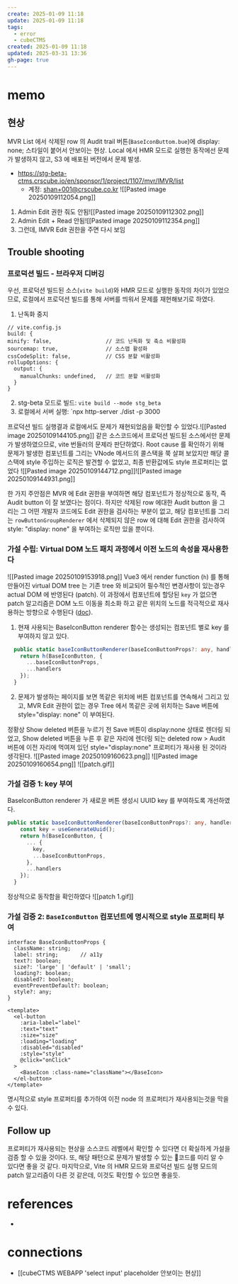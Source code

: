 ```yaml
---
create: 2025-01-09 11:18
update: 2025-01-09 11:18
tags:
  - error
  - cubeCTMS
created: 2025-01-09 11:18
updated: 2025-03-31 13:36
gh-page: true
---
```

# memo
## 현상
MVR List 에서 삭제된 row 의 Audit trail 버튼(`BaseIconButtom.bue`)에 display: none; 스타일이 붙어서 안보이는 현상.
Local 에서 HMR 모드로 실행한 동작에선 문제가 발생하지 않고, S3 에 배포된 버전에서 문제 발생.
- https://stg-beta-ctms.crscube.io/en/sponsor/1/project/1107/mvr/IMVR/list
	- 계정: shan+001@crscube.co.kr
![[Pasted image 20250109112054.png]]
1. Admin Edit 권한 줘도 안됨![[Pasted image 20250109112302.png]]
2. Admin Edit + Read 안됨![[Pasted image 20250109112354.png]]
3. 그런데, IMVR Edit 권한을 주면 다시 보임
## Trouble shooting
### 프로덕션 빌드 - 브라우저 디버깅
우선, 프로덕션 빌드된 소스(`vite build`)와 HMR 모드로 실행한 동작의 차이가 있었으므로, 로컬에서 프로덕션 빌드를 통해 서버를 띄워서 문제를 재현해보기로 하였다.
1. 난독화 중지
```
// vite.config.js
build: {
minify: false,                 // 코드 난독화 및 축소 비활성화
sourcemap: true,               // 소스맵 활성화
cssCodeSplit: false,           // CSS 분할 비활성화
rollupOptions: {
  output: {
	manualChunks: undefined,   // 코드 분할 비활성화
  }
}
```
2. stg-beta 모드로 빌드: `vite build --mode stg_beta`
3. 로컬에서 서버 실행: `npx http-server ./dist -p 3000

프로덕션 빌드 실행결과 로컬에서도 문제가 재현되었음을 확인할 수 있었다.![[Pasted image 20250109144105.png]]
같은 소스코드에서 프로덕션 빌드된 소스에서만 문제가 발생하였으므로, vite 번들러의 문제라 판단하였다.
Root cause 를 확인하기 위해 문제가 발생한 컴포넌트를 그리는 VNode 메서드의 콜스택을 쭉 살펴 보았지만 
해당 콜스택에 style 주입하는 로직은 발견할 수 없었고, 최종 반환값에도 style 프로퍼티는 없었다
![[Pasted image 20250109144712.png]]![[Pasted image 20250109144931.png]]

한 가지 주안점은 MVR 에 Edit 권한을 부여하면 해당 컴포넌트가 정상적으로 동작, 즉 Audit button 이 잘 보였다는 점이다.
하지만 삭제된 row 에대한 Audit button 을 그리는 그 어떤 개발자 코드에도 Edit 권한을 검사하는 부분이 없고, 해당 컴포넌트를 그리는 `rowButtonGroupRenderer` 에서 삭제되지 않은 row 에 대해 Edit 권한을 검사하여 style: "display: none" 을 부여하는 로직만 있을 뿐이다.

### 가설 수립: Virtual DOM 노드 패치 과정에서 이전 노드의 속성을 재사용한다
![[Pasted image 20250109153918.png]]
Vue3 에서 render function (`h`) 를 통해 만들어진 virtual DOM tree 는 기존 tree 와 비교되어 필수적인 변경사항이 있는경우 actual DOM 에 반영된다 (patch). 이 과정에서 컴포넌트에 할당된 `key` 가 없으면 patch 알고리즘은 DOM 노드 이동을 최소화 하고 같은 위치의 노드를 적극적으로 재사용하는 방향으로 수행된다 ([doc](https://vuejs.org/api/built-in-special-attributes.html#key)).

1. 현재 사용되는 BaseIconButton renderer 함수는 생성되는 컴포넌트 별로 key 를 부여하지 않고 있다.
```typescript
  public static baseIconButtonRenderer(baseIconButtonProps?: any, handlers?: Record<any, AnyFunction>) {
    return h(BaseIconButton, {
      ...baseIconButtonProps,
      ...handlers
    });
  }
```
2. 문제가 발생하는 페이지를 보면 똑같은 위치에 버튼 컴포넌트를 연속해서 그리고 있고, MVR Edit 권한이 없는 경우 Tree 에서 똑같은 곳에 위치하는 Save 버튼에 style="display: none" 이 부여된다.

정황상 Show deleted 버튼을 누르기 전 Save 버튼이 display:none 상태로 렌더링 되었고, Show deleted 버튼을 누른 후 같은 자리에 렌더링 되는 deleted row > Audit 버튼에 이전 자리에 먹여져 있던 style="display:none" 프로퍼티가 재사용 된 것이라 생각된다.
![[Pasted image 20250109160623.png]]
![[Pasted image 20250109160654.png]]
![[patch.gif]]

### 가설 검증 1: key 부여
BaseIconButton renderer 가 새로운 버튼 생성시 UUID key 를 부여하도록 개선하였다.
```ts
public static baseIconButtonRenderer(baseIconButtonProps?: any, handlers?: Record<any, AnyFunction>) {
    const key = useGenerateUuid();
    return h(BaseIconButton, {
      ... {
        key,
        ...baseIconButtonProps,
      },
      ...handlers
    });
  }
```

정상적으로 동작함을 확인하였다
![[patch 1.gif]]

### 가설 검증 2: `BaseIconButton` 컴포넌트에 명시적으로 style 프로퍼티 부여
```vue
interface BaseIconButtonProps {
  className: string;
  label: string;       // a11y
  text?: boolean;
  size?: 'large' | 'default' | 'small';
  loading?: boolean;
  disabled?: boolean;
  eventPreventDefault?: boolean;
  style?: any;
}

<template>
  <el-button
    :aria-label="label"
    :text="text"
    :size="size"
    :loading="loading"
    :disabled="disabled"
    :style="style"
    @click="onClick"
  >
    <BaseIcon :class-name="className"></BaseIcon>
  </el-button>
</template>
```

명시적으로 style 프로퍼티를 추가하여 이전 node 의 프로퍼티가 재사용되는것을 막을 수 있다.

## Follow up
프로퍼티가 재사용되는 현상을 소스코드 레벨에서 확인할 수 있다면 더 확실하게 가설을 검증 할 수 있을 것이다. 
또, 해당 패턴으로 문제가 발생할 수 있는 코드를 미리 알 수 있다면 좋을 것 같다.
마지막으로, Vite 의 HMR 모드와 프로덕션 빌드 실행 모드의 patch 알고리즘이 다른 것 같은데, 이것도 확인할 수 있으면 좋을듯.

# references
- 
# connections
- [[cubeCTMS WEBAPP 'select input' placeholder 안보이는 현상]]
